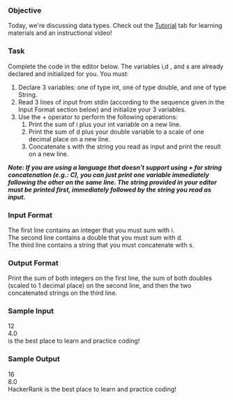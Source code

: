 ### Objective
<p>Today, we're discussing data types. Check out the <a href="https://www.hackerrank.com/challenges/30-data-types/tutorial">Tutorial</a> tab for learning materials and an instructional video!</p>

<h3>Task</h3>
<p>Complete the code in the editor below. The variables i,d , and s are already declared and initialized for you. You must:</p>
<ol>
<li>
Declare 3 variables: one of type int, one of type double, and one of type String.
</li>
<li>
Read 3 lines of input from stdin (according to the sequence given in the Input Format section below) and initialize your 3 variables.</li>
<li>
Use the + operator to perform the following operations:
<ol>
<li>
Print the sum of i plus your int variable on a new line.
</li>
<li>
Print the sum of d plus your double variable to a scale of one decimal place on a new line.
</li>
<li>
Concatenate s with the string you read as input and print the result on a new line.
</li>
</ol>
</li>
</ol>
<p>
<i>
<b>Note: If you are using a language that doesn't support using + for string concatenation (e.g.: C), you can just print one variable immediately following the other on the same line. The string provided in your editor must be printed first, immediately followed by the string you read as input.
</b>
</i>
</p>
<h3>Input Format</h3>
<p>
The first line contains an integer that you must sum with i.<br>
The second line contains a double that you must sum with d.<br>
The third line contains a string that you must concatenate with s.
</p>

<h3>Output Format</h3>

<p>
Print the sum of both integers on the first line, the sum of both doubles<br> (scaled to 1 decimal place) on the second line, and then the two<br> concatenated strings on the third line.
</p>

<h3>Sample Input</h3>
<p>
12<br>
4.0<br>
is the best place to learn and practice coding!
</p>

<h3>Sample Output</h3>

<p>
16<br>
8.0<br>
HackerRank is the best place to learn and practice coding!
</p>